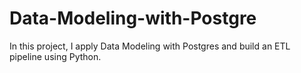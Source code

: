 # Data-Modeling-with-Postgre
In this project, I apply Data Modeling with Postgres and build an ETL pipeline using Python.
